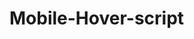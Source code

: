 # Mobile-Hover-script


<script type="text/javascript">
    document.addEventListener("touchstart", function() {},false);
</script>
